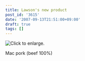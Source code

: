 ```yaml
---
title: Lawson's new product
post_id: '3615'
date: '2007-09-13T21:51:00+09:00'
draft: true
tags: []
---
```


![Click to enlarge.](https://danmaq.com/image/mixi/2007/560806446_9_s.jpg)

Mac pork (beef 100%)
